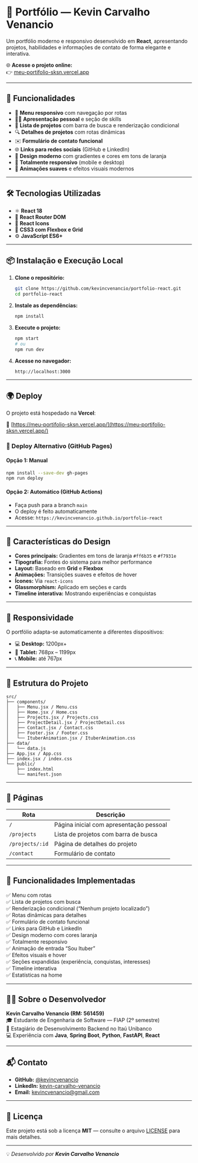 # 💼 Portfólio — Kevin Carvalho Venancio

Um portfólio moderno e responsivo desenvolvido em **React**, apresentando projetos, habilidades e informações de contato de forma elegante e interativa.

🌐 **Acesse o projeto online:**  
👉 [meu-portifolio-sksn.vercel.app](https://meu-portifolio-sksn.vercel.app/)

---

## 🚀 Funcionalidades

- 🧭 **Menu responsivo** com navegação por rotas  
- 👨‍💻 **Apresentação pessoal** e seção de skills  
- 🧩 **Lista de projetos** com barra de busca e renderização condicional  
- 🔍 **Detalhes de projetos** com rotas dinâmicas  
- ✉️ **Formulário de contato funcional**  
- 🌐 **Links para redes sociais** (GitHub e LinkedIn)  
- 🎨 **Design moderno** com gradientes e cores em tons de laranja  
- 📱 **Totalmente responsivo** (mobile e desktop)  
- 💫 **Animações suaves** e efeitos visuais modernos  

---

## 🛠️ Tecnologias Utilizadas

- ⚛️ **React 18**
- 🧭 **React Router DOM**
- 🎨 **React Icons**
- 💅 **CSS3 com Flexbox e Grid**
- ⚙️ **JavaScript ES6+**

---

## 📦 Instalação e Execução Local

1. **Clone o repositório:**
   ```bash
   git clone https://github.com/kevincvenancio/portfolio-react.git
   cd portfolio-react
   ```

2. **Instale as dependências:**
   ```bash
   npm install
   ```

3. **Execute o projeto:**
   ```bash
   npm start
   # ou
   npm run dev
   ```

4. **Acesse no navegador:**
   ```
   http://localhost:3000
   ```

---

## 🌍 Deploy

O projeto está hospedado na **Vercel**:

🔗 [https://meu-portifolio-sksn.vercel.app/](https://meu-portifolio-sksn.vercel.app/)

### 🚧 Deploy Alternativo (GitHub Pages)

#### Opção 1: Manual
```bash
npm install --save-dev gh-pages
npm run deploy
```

#### Opção 2: Automático (GitHub Actions)
- Faça push para a branch `main`
- O deploy é feito automaticamente  
- Acesse: `https://kevincvenancio.github.io/portfolio-react`

---

## 🎨 Características do Design

- **Cores principais:** Gradientes em tons de laranja `#ff6b35` e `#f7931e`  
- **Tipografia:** Fontes do sistema para melhor performance  
- **Layout:** Baseado em **Grid** e **Flexbox**  
- **Animações:** Transições suaves e efeitos de hover  
- **Ícones:** Via `react-icons`  
- **Glassmorphism:** Aplicado em seções e cards  
- **Timeline interativa:** Mostrando experiências e conquistas  

---

## 📱 Responsividade

O portfólio adapta-se automaticamente a diferentes dispositivos:

- 💻 **Desktop:** 1200px+  
- 📱 **Tablet:** 768px – 1199px  
- 📞 **Mobile:** até 767px  

---

## 🧩 Estrutura do Projeto

```
src/
├── components/
│   ├── Menu.jsx / Menu.css
│   ├── Home.jsx / Home.css
│   ├── Projects.jsx / Projects.css
│   ├── ProjectDetail.jsx / ProjectDetail.css
│   ├── Contact.jsx / Contact.css
│   ├── Footer.jsx / Footer.css
│   └── ItuberAnimation.jsx / ItuberAnimation.css
├── data/
│   └── data.js
├── App.jsx / App.css
├── index.jsx / index.css
└── public/
    ├── index.html
    └── manifest.json
```

---

## 📄 Páginas

| Rota | Descrição |
|------|------------|
| `/` | Página inicial com apresentação pessoal |
| `/projects` | Lista de projetos com barra de busca |
| `/projects/:id` | Página de detalhes do projeto |
| `/contact` | Formulário de contato |

---

## 🎯 Funcionalidades Implementadas

✅ Menu com rotas  
✅ Lista de projetos com busca  
✅ Renderização condicional (“Nenhum projeto localizado”)  
✅ Rotas dinâmicas para detalhes  
✅ Formulário de contato funcional  
✅ Links para GitHub e LinkedIn  
✅ Design moderno com cores laranja  
✅ Totalmente responsivo  
✅ Animação de entrada “Sou Ituber”  
✅ Efeitos visuais e hover  
✅ Seções expandidas (experiência, conquistas, interesses)  
✅ Timeline interativa  
✅ Estatísticas na home  

---

## 👨‍💻 Sobre o Desenvolvedor

**Kevin Carvalho Venancio (RM: 561459)**   
🎓 Estudante de Engenharia de Software — FIAP (2º semestre)  
💼 Estagiário de Desenvolvimento Backend no Itaú Unibanco  
💻 Experiência com **Java**, **Spring Boot**, **Python**, **FastAPI**, **React**  

---

## 📬 Contato

- **GitHub:** [@kevincvenancio](https://github.com/kevincvenancio)  
- **LinkedIn:** [kevin-carvalho-venancio](https://www.linkedin.com/in/kevin-carvalho-venancio-7a1a45345/)  
- **Email:** kevincvenancio@gmail.com  

---

## 📝 Licença

Este projeto está sob a licença **MIT** — consulte o arquivo [LICENSE](LICENSE) para mais detalhes.

---

💡 _Desenvolvido por **Kevin Carvalho Venancio**_
